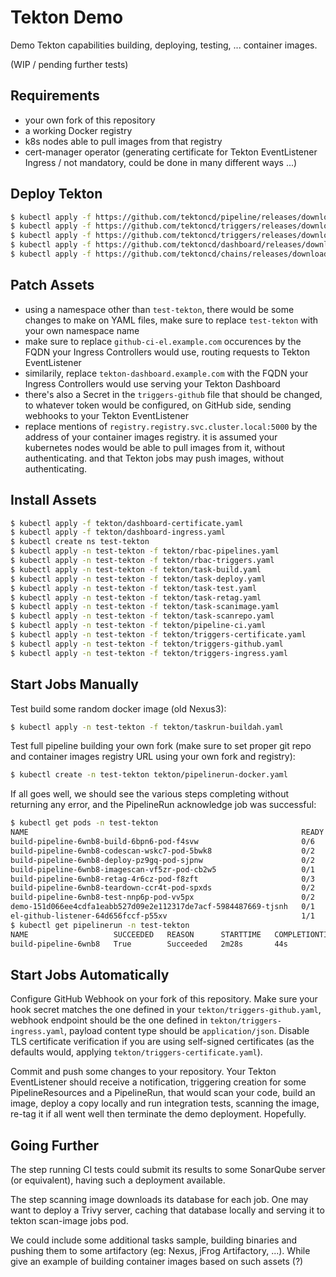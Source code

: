 # Tekton Demo

Demo Tekton capabilities building, deploying, testing, ... container images.

(WIP / pending further tests)

## Requirements

- your own fork of this repository
- a working Docker registry
- k8s nodes able to pull images from that registry
- cert-manager operator (generating certificate for Tekton EventListener Ingress / not mandatory, could be done in many different ways ...)

## Deploy Tekton

```sh
$ kubectl apply -f https://github.com/tektoncd/pipeline/releases/download/v0.25.0/release.yaml
$ kubectl apply -f https://github.com/tektoncd/triggers/releases/download/v0.14.2/release.yaml
$ kubectl apply -f https://github.com/tektoncd/triggers/releases/download/v0.14.2/interceptors.yaml
$ kubectl apply -f https://github.com/tektoncd/dashboard/releases/download/v0.17.0/tekton-dashboard-release.yaml
$ kubectl apply -f https://github.com/tektoncd/chains/releases/download/v0.2.0/release.yaml
```

## Patch Assets

- using a namespace other than `test-tekton`, there would be some changes to
  make on YAML files, make sure to replace `test-tekton` with your own namespace
  name
- make sure to replace `github-ci-el.example.com` occurences by the FQDN your
  Ingress Controllers would use, routing requests to Tekton EventListener
- similarily, replace `tekton-dashboard.example.com` with the FQDN your Ingress
  Controllers would use serving your Tekton Dashboard
- there's also a Secret in the `triggers-github` file that should be changed, to
  whatever token would be configured, on GitHub side, sending webhooks to your
  Tekton EventListener
- replace mentions of `registry.registry.svc.cluster.local:5000` by the address
  of your container images registry. it is assumed your kubernetes nodes would
  be able to pull images from it, without authenticating. and that Tekton jobs
  may push images, without authenticating.

## Install Assets

```sh
$ kubectl apply -f tekton/dashboard-certificate.yaml
$ kubectl apply -f tekton/dashboard-ingress.yaml
$ kubectl create ns test-tekton
$ kubectl apply -n test-tekton -f tekton/rbac-pipelines.yaml
$ kubectl apply -n test-tekton -f tekton/rbac-triggers.yaml
$ kubectl apply -n test-tekton -f tekton/task-build.yaml
$ kubectl apply -n test-tekton -f tekton/task-deploy.yaml
$ kubectl apply -n test-tekton -f tekton/task-test.yaml
$ kubectl apply -n test-tekton -f tekton/task-retag.yaml
$ kubectl apply -n test-tekton -f tekton/task-scanimage.yaml
$ kubectl apply -n test-tekton -f tekton/task-scanrepo.yaml
$ kubectl apply -n test-tekton -f tekton/pipeline-ci.yaml
$ kubectl apply -n test-tekton -f tekton/triggers-certificate.yaml
$ kubectl apply -n test-tekton -f tekton/triggers-github.yaml
$ kubectl apply -n test-tekton -f tekton/triggers-ingress.yaml
```

## Start Jobs Manually

Test build some random docker image (old Nexus3):

```sh
$ kubectl apply -n test-tekton -f tekton/taskrun-buildah.yaml
```

Test full pipeline building your own fork (make sure to set proper git repo
and container images registry URL using your own fork and registry):

```sh
$ kubectl create -n test-tekton tekton/pipelinerun-docker.yaml
```

If all goes well, we should see the various steps completing without returning
any error, and the PipelineRun acknowledge job was successful:

```sh
$ kubectl get pods -n test-tekton
NAME                                                             READY   STATUS        RESTARTS   AGE
build-pipeline-6wnb8-build-6bpn6-pod-f4svw                       0/6     Completed     0          114s
build-pipeline-6wnb8-codescan-wskc7-pod-5bwk8                    0/2     Completed     0          114s
build-pipeline-6wnb8-deploy-pz9gq-pod-sjpnw                      0/2     Completed     0          77s
build-pipeline-6wnb8-imagescan-vf5zr-pod-cb2w5                   0/1     Completed     0          77s
build-pipeline-6wnb8-retag-4r6cz-pod-f8zft                       0/3     Completed     0          36s
build-pipeline-6wnb8-teardown-ccr4t-pod-spxds                    0/2     Completed     0          21s
build-pipeline-6wnb8-test-nnp6p-pod-vv5px                        0/2     Completed     0          52s
demo-151d066ee4cdfa1eabb527d09e2e112317de7acf-5984487669-tjsnh   0/1     Terminating   0          55s
el-github-listener-64d656fccf-p55xv                              1/1     Running       0          68m
$ kubectl get pipelinerun -n test-tekton
NAME                   SUCCEEDED   REASON      STARTTIME   COMPLETIONTIME
build-pipeline-6wnb8   True        Succeeded   2m28s       44s
```

## Start Jobs Automatically

Configure GitHub Webhook on your fork of this repository. Make sure your hook
secret matches the one defined in your `tekton/triggers-github.yaml`, webhook
endpoint should be the one defined in `tekton/triggers-ingress.yaml`, payload
content type should be `application/json`. Disable TLS certificate verification
if you are using self-signed certificates (as the defaults would, applying
`tekton/triggers-certificate.yaml`).

Commit and push some changes to your repository. Your Tekton EventListener
should receive a notification, triggering creation for some PipelineResources
and a PipelineRun, that would scan your code, build an image, deploy a copy
locally and run integration tests, scanning the image, re-tag it if all went
well then terminate the demo deployment. Hopefully.

## Going Further

The step running CI tests could submit its results to some SonarQube server (or
equivalent), having such a deployment available.

The step scanning image downloads its database for each job. One may want to
deploy a Trivy server, caching that database locally and serving it to tekton
scan-image jobs pod.

We could include some additional tasks sample, building binaries and pushing
them to some artifactory (eg: Nexus, jFrog Artifactory, ...). While give an
example of building container images based on such assets (?)
